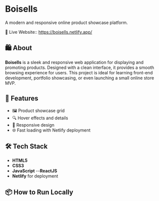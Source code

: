 # Boisells

A modern and responsive online product showcase platform.

🔗 Live Website:: https://boisells.netlify.app/

## 🛍️ About

**Boisells** is a sleek and responsive web application for displaying and promoting products. Designed with a clean interface, it provides a smooth browsing experience for users. This project is ideal for learning front-end development, portfolio showcasing, or even launching a small online store MVP.

## 🚀 Features

- 🖼️ Product showcase grid
- 🔍 Hover effects and details
- 📱 Responsive design
- 🌐 Fast loading with Netlify deployment

## 🛠️ Tech Stack

- **HTML5**
- **CSS3**
- **JavaScript**
  --**ReactJS**
- **Netlify** for deployment

## 📦 How to Run Locally
